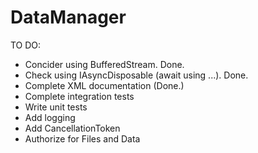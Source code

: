 # DataManager

TO DO:
- Concider using BufferedStream. Done.
- Check using IAsyncDisposable (await using ...). Done.
- Complete XML documentation (Done.)
- Complete integration tests
- Write unit tests
- Add logging
- Add CancellationToken
- Authorize for Files and Data